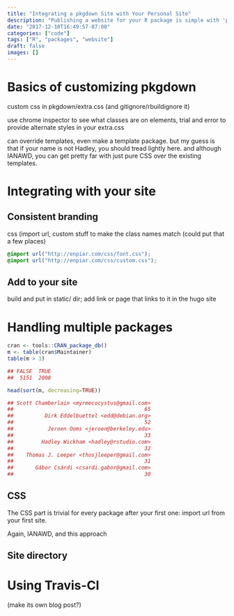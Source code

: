 ```yaml
---
title: "Integrating a pkgdown Site with Your Personal Site"
description: "Publishing a website for your R package is simple with 'pkgdown', "
date: "2017-12-10T16:49:57-07:00"
categories: ["code"]
tags: ["R", "packages", "website"]
draft: false
images: []
---
```



# Basics of customizing pkgdown

custom css in pkgdown/extra.css (and gitignore/rbuildignore it)

use chrome inspector to see what classes are on elements, trial and error to provide alternate styles in your extra.css

can override templates, even make a template package. but my guess is that if your name is not Hadley, you should tread lightly here. and although IANAWD, you can get pretty far with just pure CSS over the existing templates.

# Integrating with your site

## Consistent branding

css (import url, custom stuff to make the class names match (could put that a few places)

```css
@import url("http://enpiar.com/css/font.css");
@import url("http://enpiar.com/css/custom.css");
```

## Add to your site

build and put in static/ dir; add link or page that links to it in the hugo site

# Handling multiple packages

```r
cran <- tools::CRAN_package_db()
m <- table(cran$Maintainer)
table(m > 1)

## FALSE  TRUE
##  5151  2008

head(sort(m, decreasing=TRUE))

## Scott Chamberlain <myrmecocystus@gmail.com>
##                                          65
##          Dirk Eddelbuettel <edd@debian.org>
##                                          52
##           Jeroen Ooms <jeroen@berkeley.edu>
##                                          33
##         Hadley Wickham <hadley@rstudio.com>
##                                          32
##    Thomas J. Leeper <thosjleeper@gmail.com>
##                                          31
##       Gábor Csárdi <csardi.gabor@gmail.com>
##                                          30
```

## CSS

The CSS part is trivial for every package after your first one: import url from your first site.

Again, IANAWD, and this approach 

## Site directory

# Using Travis-CI

(make its own blog post?)
